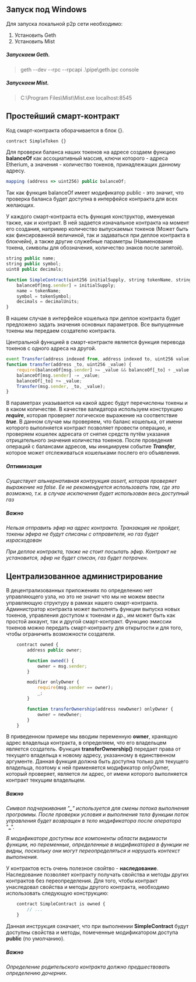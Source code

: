 ## Запуск под Windows

Для запуска локальной p2p сети необходимо:

1. Установить Geth
2. Установить Mist

##### Запускаем Geth.
> geth  --dev --rpc --rpcapi \.\pipe\geth.ipc console


##### Запускаем Mist.
> C:\Program Files\Mist\Mist.exe localhost:8545


## Простейший смарт-контракт

Код смарт-контракта оборачивается в блок {}. 

```javascript
contract SimpleToken {}
```

Для проверки баланса наших токенов на адресе создаем функцию **balanceOf** как ассоциативный массив, ключи которого - адреса Etherium, а значения - количество токенов, принадлежащих данному адресу.
```javascript
mapping (address => uint256) public balanceOf;
```
Так как функция balanceOf имеет модификатор public - это значит, что проверка баланса будет доступна в интерфейсе контракта для всех желающих.

У каждого смарт-контракта есть функция конструктор, именуемая также, как и контракт. В ней задается изначальное контракта на момент его создания, например количество выпускаемых токенов (Может быть как финсированной величиной, так и задаваться при деплое контракта в блокчейн), а также другие служебные параметры (Наименование токена, символы для обозначения, количество знаков после запятой).
```javascript
string public name;
string public symbol;
uint8 public decimals;

function SimpleContract(uint256 initialSupply, string tokenName, string tokenSymbol, uint8 decimalUnits) {
    balanceOf[msg.sender] = initialSupply;
    name = tokenName;
    symbol = tokenSymbol;
    decimals = decimalUnits;
}
```
В нашем случае в интерфейсе кошелька при деплое контракта будет предложено задать значения основных параметров. Все выпущенные токены мы передаем создателю контракта.

Центральной функцией в смарт-контракте является функция перевода токенов с одного адреса на другой.
```javascript
event Transfer(address indexed from, address indexed to, uint256 value);
function transfer(address _to, uint256 _value) {
    require(balanceOf[msg.sender] >= _value && balanceOf[_to] + _value >= balanceOf[_to]);
    balanceOf[msg.sender] -= _value;
    balanceOf[_to] += _value;
    Transfer(msg.sender, _to, _value);
}
```
В параметрах указывается на какой адрес будут перечислены токены и в каком количестве.
В качестве валидатора используем конструкцию ***require***, которая проверяет логическое выражение на соответствие ***true***. В данном случае мы проверяем, что баланс кошелька, от имени которого выполняется контракт позволяет провести операцию, и проверяем кошелек адресата от снятия средств путём указания отрицательного значения количества токенов. 
После проведения операций с балансами адресов, мы инициируем событие ***Transfer***, которое может отслеживаться кошельками послего его объявления.

##### *Оптимизация*
*Существует альнернативная контрукция assert, которая проверяет выражение на false. Ее не рекомендуется использовать там, где это возможно, т.к. в случае исключения будет использован весь доступный газ*

##### *Важно*
*Нельзя отправить эфир на адрес контракта. Транзакция не пройдет, токены эфира не будут списаны с отправителя, но газ будет израсходован*

*При деплое контракта, также не стоит посылать эфир. Контракт не установится, эфир не будет списан, газ будет потрачен.*

## Централизованное администрирование

В децентрализованных приложениях по определению нет управляющего узла, но это не значит что мы не можем ввести управляющую структуру в рамках нашего смарт-контракта. 
Администратор контракта может выполнять функции выпуска новых токенов, управления доступом к токенам и др., им может быть как простой аккаунт, так и другой смарт-контракт. 
Функцию эмиссии токенов можно передать смарт-контракту для открытости и для того, чтобы ограничить возможности создателя.

```javascript
    contract owned {
        address public owner;

        function owned() {
            owner = msg.sender;
        }

        modifier onlyOwner {
            require(msg.sender == owner);
            _;
        }

        function transferOwnership(address newOwner) onlyOwner {
            owner = newOwner;
        }
    }
```
В приведенном примере мы вводим переменную **owner**, хранящую адрес владельца контракта, в определяем, что его владельцем является создатель.
Функция **transferOwnership()** передает права от текущего владельца к новому адресу, указанному в единственном аргументе.
Данная функция должна быть доступна только для текущего владельца, поэтому к ней применяется модификатор onlyOwner, который проверяет, является ли адрес, от имени которого выполняется контракт текущим владельцем.

##### *Важно*
*Символ подчеркивания "**_**" используется для смены потока выполнения программы. После проверки условия и выполнения тела функции поток управления будет возвращен в тело модификатора после оператора* "**_**".

*В модификаторе доступны все компоненты области видимости функции, но переменные, определенные в модификатореа в функции не видны, поскольку они могут переопределяться и нарушать контекст выполнения.*

У контрактов есть очень полезное свойтво - **наследование**. Наследование позволяет контракту получать свойства и методы других контрактов без переопределения.
Для того, чтобы контракт унаследовал свойства и методы другого контракта, необходимо использовать следующую конструкцию:
```javascript
    contract SimpleContract is owned {
        // ...
    }
```
Данная инструкция означает, что при выполнении **SimpleContract** будут доступны свойства и методы, помеченные модификатором доступа **public** (по умолчанию).
##### *Важно*
*Определение родительского контракта должно предшествовать определению дочерних.*